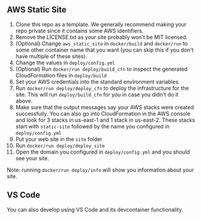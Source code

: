 ## AWS Static Site

1. Clone this repo as a template.  We generally recommend making your repo private since it contains some AWS identifiers.
2. Remove the LICENSE.txt as your site probably won't be MIT licensed.
2. (Optional) Change `aws_static_site` in `docker/build` and `docker/run` to some other container name that you want (you can skip this if you don't have multiple of these sites).
3. Change the values in `deploy/config.yml`
3. (Optional) Run `docker/run deploy/build_cfn` to inspect the generated CloudFormation files in `deploy/build`
3. Set your AWS credentials into the standard environment variables.
3. Run `docker/run deploy/deploy_cfn` to deploy the infrastructure for the site. This will run `deploy/build_cfn` for you in case you didn't do it above.
4. Make sure that the output messages say your AWS stacks were created successfully.  You can also go into CloudFormation in the AWS console and look for 3 stacks in us-east-1 and 1 stack in us-east-2.  These stacks start with `static-site` followed by the name you configured in `deploy/config.yml`
4. Put your web site in the `site` folder
5. Run `docker/run deploy/deploy_site`
6. Open the domain you configured in `deploy/config.yml` and you should see your site.

Note: running `docker/run deploy/info` will show you information about your site.

## VS Code

You can also develop using VS Code and its devcontainer functionality.
